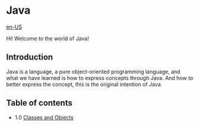 # Java

[en-US](index.md)

Hi! Welcome to the world of Java!

## Introduction

Java is a language, a pure object-oriented programming language, and what we have learned is how to express concepts through Java. And how to better express the concept, this is the original intention of Java.

## Table of contents

- 1.0 [Classes and Objects](classes-and-objects.md)